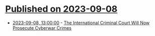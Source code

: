 # [Published on 2023-09-08](index.md)

* [2023-09-08, 13:00:00](https://yro.slashdot.org/story/23/09/08/062222/the-international-criminal-court-will-now-prosecute-cyberwar-crimes?utm_source=rss1.0mainlinkanon&utm_medium=feed) - [The International Criminal Court Will Now Prosecute Cyberwar Crimes](https://yro.slashdot.org/story/23/09/08/062222/the-international-criminal-court-will-now-prosecute-cyberwar-crimes?utm_source=rss1.0mainlinkanon&utm_medium=feed)
